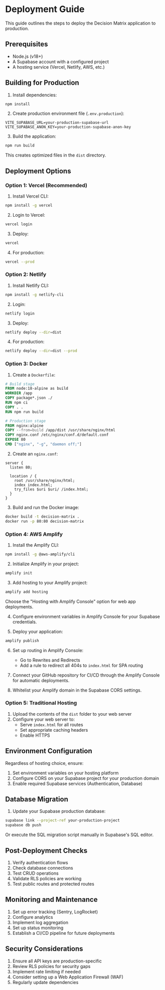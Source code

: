 # Deployment Guide

This guide outlines the steps to deploy the Decision Matrix application to production.

## Prerequisites

- Node.js (v18+)
- A Supabase account with a configured project
- A hosting service (Vercel, Netlify, AWS, etc.)

## Building for Production

1. Install dependencies:

```bash
npm install
```

2. Create production environment file (`.env.production`):

```
VITE_SUPABASE_URL=your-production-supabase-url
VITE_SUPABASE_ANON_KEY=your-production-supabase-anon-key
```

3. Build the application:

```bash
npm run build
```

This creates optimized files in the `dist` directory.

## Deployment Options

### Option 1: Vercel (Recommended)

1. Install Vercel CLI:

```bash
npm install -g vercel
```

2. Login to Vercel:

```bash
vercel login
```

3. Deploy:

```bash
vercel
```

4. For production:

```bash
vercel --prod
```

### Option 2: Netlify

1. Install Netlify CLI:

```bash
npm install -g netlify-cli
```

2. Login:

```bash
netlify login
```

3. Deploy:

```bash
netlify deploy --dir=dist
```

4. For production:

```bash
netlify deploy --dir=dist --prod
```

### Option 3: Docker

1. Create a `Dockerfile`:

```dockerfile
# Build stage
FROM node:18-alpine as build
WORKDIR /app
COPY package*.json ./
RUN npm ci
COPY . .
RUN npm run build

# Production stage
FROM nginx:alpine
COPY --from=build /app/dist /usr/share/nginx/html
COPY nginx.conf /etc/nginx/conf.d/default.conf
EXPOSE 80
CMD ["nginx", "-g", "daemon off;"]
```

2. Create an `nginx.conf`:

```
server {
  listen 80;
  
  location / {
    root /usr/share/nginx/html;
    index index.html;
    try_files $uri $uri/ /index.html;
  }
}
```

3. Build and run the Docker image:

```bash
docker build -t decision-matrix .
docker run -p 80:80 decision-matrix
```

### Option 4: AWS Amplify

1. Install the Amplify CLI:

```bash
npm install -g @aws-amplify/cli
```

2. Initialize Amplify in your project:

```bash
amplify init
```

3. Add hosting to your Amplify project:

```bash
amplify add hosting
```

Choose the "Hosting with Amplify Console" option for web app deployments.

4. Configure environment variables in Amplify Console for your Supabase credentials.

5. Deploy your application:

```bash
amplify publish
```

6. Set up routing in Amplify Console:
   - Go to Rewrites and Redirects
   - Add a rule to redirect all 404s to `index.html` for SPA routing

7. Connect your GitHub repository for CI/CD through the Amplify Console for automatic deployments.

8. Whitelist your Amplify domain in the Supabase CORS settings.

### Option 5: Traditional Hosting

1. Upload the contents of the `dist` folder to your web server
2. Configure your web server to:
   - Serve `index.html` for all routes
   - Set appropriate caching headers
   - Enable HTTPS

## Environment Configuration

Regardless of hosting choice, ensure:

1. Set environment variables on your hosting platform
2. Configure CORS on your Supabase project for your production domain
3. Enable required Supabase services (Authentication, Database)

## Database Migration

1. Update your Supabase production database:

```bash
supabase link --project-ref your-production-project
supabase db push
```

Or execute the SQL migration script manually in Supabase's SQL editor.

## Post-Deployment Checks

1. Verify authentication flows
2. Check database connections
3. Test CRUD operations
4. Validate RLS policies are working
5. Test public routes and protected routes

## Monitoring and Maintenance

1. Set up error tracking (Sentry, LogRocket)
2. Configure analytics
3. Implement log aggregation
4. Set up status monitoring
5. Establish a CI/CD pipeline for future deployments

## Security Considerations

1. Ensure all API keys are production-specific
2. Review RLS policies for security gaps
3. Implement rate limiting if needed
4. Consider setting up a Web Application Firewall (WAF)
5. Regularly update dependencies